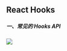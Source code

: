 ## React Hooks



##### 一、常见的 Hooks API

![](https://upload-images.jianshu.io/upload_images/18620107-e274fba9ddeac067.png?imageMogr2/auto-orient/strip%7CimageView2/2/w/1240)


